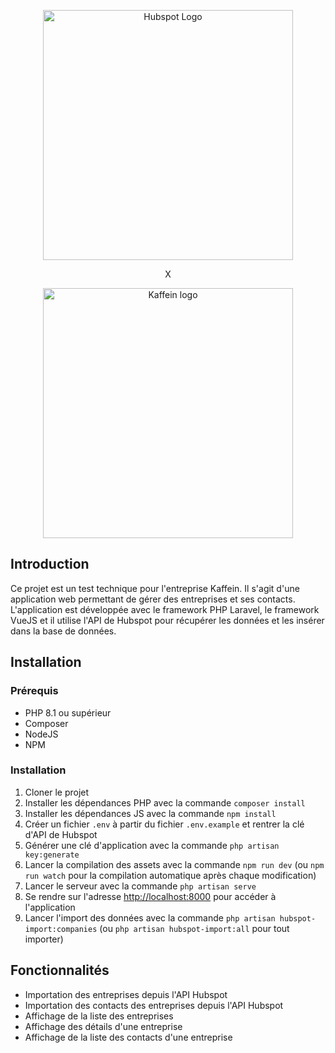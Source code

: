 <p align="center">
    <a href="https://www.kaffein.agency/" target="_blank">
        <img src="https://www.hubspot.com/hs-fs/hub/53/file-1809458809-png/HubSpot_logo-14.png" width="400" alt="Hubspot Logo">
    </a>
</p>

<p align="center">
X
</p>

<p align="center">
    <a href="https://www.hubspot.fr/" target="_blank">
        <img src="https://www.kaffein.agency/wp-content/uploads/2023/01/Kaffein_blanc.png" width="400" alt="Kaffein logo" />
    </a>
</p>

## Introduction

Ce projet est un test technique pour l'entreprise Kaffein. Il s'agit d'une application web permettant de gérer des entreprises et ses contacts. L'application est développée avec le framework PHP Laravel, le framework VueJS et il utilise l'API de Hubspot pour récupérer les données et les insérer dans la base de données.

## Installation

### Prérequis

- PHP 8.1 ou supérieur
- Composer
- NodeJS
- NPM

### Installation

1. Cloner le projet
2. Installer les dépendances PHP avec la commande `composer install`
3. Installer les dépendances JS avec la commande `npm install`
4. Créer un fichier `.env` à partir du fichier `.env.example` et rentrer la clé d'API de Hubspot
5. Générer une clé d'application avec la commande `php artisan key:generate`
6. Lancer la compilation des assets avec la commande `npm run dev` (ou `npm run watch` pour la compilation automatique après chaque modification)
7. Lancer le serveur avec la commande `php artisan serve`
8. Se rendre sur l'adresse [http://localhost:8000](http://localhost:8000) pour accéder à l'application
9. Lancer l'import des données avec la commande `php artisan hubspot-import:companies` (ou `php artisan hubspot-import:all` pour tout importer)

## Fonctionnalités

- Importation des entreprises depuis l'API Hubspot
- Importation des contacts des entreprises depuis l'API Hubspot
- Affichage de la liste des entreprises
- Affichage des détails d'une entreprise
- Affichage de la liste des contacts d'une entreprise
